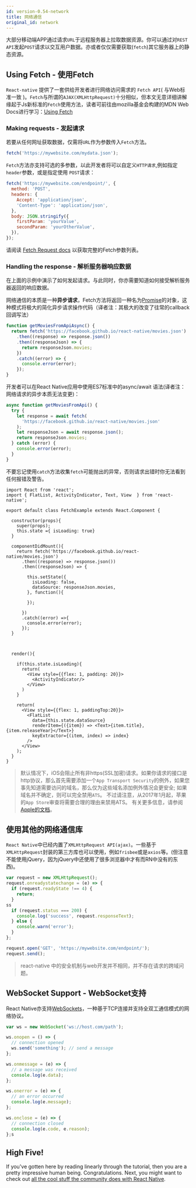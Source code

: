 ```yaml
---
id: version-0.54-network
title: 网络通信
original_id: network
---
```


大部分移动端APP通过请求`URL`于远程服务器上拉取数据资源。你可以通过对`REST API`发起`POST`请求以交互用户数据。亦或者仅仅需要获取(`fetch`)其它服务器上的静态资源。

## Using Fetch - 使用Fetch

`React-native` 提供了一套供给开发者进行网络访问需求的 `Fetch API`( 与Web标准一致 )。`Fetch`与所谓的`AJAX(XMLHttpRequest)`十分相似，但本文无意详细讲解缘起于Js新标准的`Fetch`使用方法，读者可前往由mozilla基金会构建的MDN Web Docs进行学习：[Using Fetch](https://developer.mozilla.org/en-US/docs/Web/API/Fetch_API/Using_Fetch)

### Making requests - 发起请求

若要从任何网址获取数据，仅需将`URL`作为参数传入`Fetch`方法。

``` jsx
fetch('https://mywebsite.com/mydata.json');
```

`Fetch`方法亦支持可选的多参数，以此开发者将可以自定义`HTTP请求`,例如指定`header`参数，或是指定使用 `POST`请求：

```jsx
fetch('https://mywebsite.com/endpoint/', {
  method: 'POST',
  headers: {
    Accept: 'application/json',
    'Content-Type': 'application/json',
  },
  body: JSON.stringify({
    firstParam: 'yourValue',
    secondParam: 'yourOtherValue',
  }),
});
```

请阅读 [Fetch Request docs](https://developer.mozilla.org/en-US/docs/Web/API/Request) 以获取完整的Fetch参数列表。

### Handling the response - 解析服务器响应数据

在上面的示例中演示了如何发起请求。与此同时，你亦需要知道如何接受解析服务器返回的响应数据。

网络通信的本质是一种**异步请求**，Fetch方法将返回一种名为[Promise](https://developer.mozilla.org/en-US/docs/Web/JavaScript/Reference/Global_Objects/Promise)的对象，这种模式将极大的简化异步请求操作代码（译者注：其极大的改变了往常的callback回调写法）

``` jsx
function getMoviesFromApiAsync() {
  return fetch('https://facebook.github.io/react-native/movies.json')
    .then((response) => response.json())
    .then((responseJson) => {
      return responseJson.movies;
    })
    .catch((error) => {
      console.error(error);
    });
}
```

开发者可以在React Native应用中使用ES7标准中的async/await 语法(译者注：网络请求的异步本质无法变更)：

``` jsx
async function getMoviesFromApi() {
  try {
    let response = await fetch(
      'https://facebook.github.io/react-native/movies.json'
    );
    let responseJson = await response.json();
    return responseJson.movies;
  } catch (error) {
    console.error(error);
  }
}
```

不要忘记使用`catch`方法收集`fetch`可能抛出的异常，否则请求出错时你无法看到任何报错及警告。

```SnackPlayer name=Fetch%20Example
import React from 'react';
import { FlatList, ActivityIndicator, Text, View  } from 'react-native';

export default class FetchExample extends React.Component {

  constructor(props){
    super(props);
    this.state ={ isLoading: true}
  }

  componentDidMount(){
    return fetch('https://facebook.github.io/react-native/movies.json')
      .then((response) => response.json())
      .then((responseJson) => {

        this.setState({
          isLoading: false,
          dataSource: responseJson.movies,
        }, function(){

        });

      })
      .catch((error) =>{
        console.error(error);
      });
  }



  render(){

    if(this.state.isLoading){
      return(
        <View style={{flex: 1, padding: 20}}>
          <ActivityIndicator/>
        </View>
      )
    }

    return(
      <View style={{flex: 1, paddingTop:20}}>
        <FlatList
          data={this.state.dataSource}
          renderItem={({item}) => <Text>{item.title}, {item.releaseYear}</Text>}
          keyExtractor={(item, index) => index}
        />
      </View>
    );
  }
}
```

> 默认情况下，iOS会阻止所有非https(SSL加密)请求。如果你请求的接口是http协议，那么首先需要添加一个`App Transport Security`的例外，如果您事先知道需要访问的域名，那么仅为这些域名添加例外情况会更安全; 如果域名并不确定，则可以完全禁用`ATS`。 不过请注意，从2017年1月起，苹果的`App Store`审查将需要合理的理由来禁用ATS。 有关更多信息，请参阅[Apple的文档](https://developer.apple.com/library/content/documentation/General/Reference/InfoPlistKeyReference/Articles/CocoaKeys.html#//apple_ref/doc/uid/TP40009251-SW33)。

## 使用其他的网络通信库

`React Native`中已经内置了`XMLHttpRequest API(ajax)`。一些基于`XMLHttpRequest`封装的第三方库也可以使用，例如`frisbee`或是`axios`等。(但注意不能使用jQuery，因为jQuery中还使用了很多浏览器中才有而RN中没有的东西)。
``` jsx
var request = new XMLHttpRequest();
request.onreadystatechange = (e) => {
  if (request.readyState !== 4) {
    return;
  }
ss
  if (request.status === 200) {
    console.log('success', request.responseText);
  } else {
    console.warn('error');
  }
};

request.open('GET', 'https://mywebsite.com/endpoint/');
request.send();
```

> react-native 中的安全机制与web开发并不相同，并不存在请求的跨域问题。

## WebSocket Support - WebSocket支持

React Native亦支持[WebSockets](https://developer.mozilla.org/en-US/docs/Web/API/WebSocket)，一种基于TCP连接并支持全双工通信模式的网络协议。

``` jsx
var ws = new WebSocket('ws://host.com/path');

ws.onopen = () => {
  // connection opened
  ws.send('something'); // send a message
};

ws.onmessage = (e) => {
  // a message was received
  console.log(e.data);
};

ws.onerror = (e) => {
  // an error occurred
  console.log(e.message);
};

ws.onclose = (e) => {
  // connection closed
  console.log(e.code, e.reason);
};s
```

## High Five!

If you've gotten here by reading linearly through the tutorial, then you are a pretty impressive human being. Congratulations. Next, you might want to check out [all the cool stuff the community does with React Native](more-resources.md).

